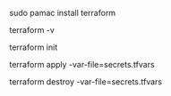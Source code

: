 sudo pamac install terraform

terraform -v

terraform init

terraform apply -var-file=secrets.tfvars

terraform destroy -var-file=secrets.tfvars
